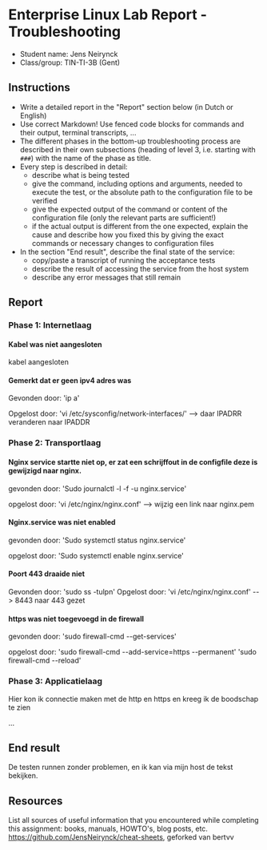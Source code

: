 # Enterprise Linux Lab Report - Troubleshooting

- Student name: Jens Neirynck
- Class/group: TIN-TI-3B (Gent)

## Instructions

- Write a detailed report in the "Report" section below (in Dutch or English)
- Use correct Markdown! Use fenced code blocks for commands and their output, terminal transcripts, ...
- The different phases in the bottom-up troubleshooting process are described in their own subsections (heading of level 3, i.e. starting with `###`) with the name of the phase as title.
- Every step is described in detail:
    - describe what is being tested
    - give the command, including options and arguments, needed to execute the test, or the absolute path to the configuration file to be verified
    - give the expected output of the command or content of the configuration file (only the relevant parts are sufficient!)
    - if the actual output is different from the one expected, explain the cause and describe how you fixed this by giving the exact commands or necessary changes to configuration files
- In the section "End result", describe the final state of the service:
    - copy/paste a transcript of running the acceptance tests
    - describe the result of accessing the service from the host system
    - describe any error messages that still remain

## Report

### Phase 1: Internetlaag
#### Kabel was niet aangesloten
kabel aangesloten

#### Gemerkt dat er geen ipv4 adres was
Gevonden door:
'ip a'

Opgelost door:
'vi /etc/sysconfig/network-interfaces/'
--> daar IPADRR veranderen naar IPADDR

### Phase 2: Transportlaag
#### Nginx service startte niet op, er zat een schrijffout in de configfile deze is gewijzigd naar nginx.
gevonden door:
'Sudo journalctl -l -f -u nginx.service'

opgelost door:
'vi /etc/nginx/nginx.conf'
--> wijzig een link naar nginx.pem

#### Nginx.service was niet enabled
gevonden door:
'Sudo systemctl status nginx.service'

opgelost door:
'Sudo systemctl enable nginx.service'

#### Poort 443 draaide niet
Gevonden door: 
'sudo ss -tulpn'
Opgelost door:
'vi /etc/nginx/nginx.conf' 
--> 8443 naar 443 gezet

#### https was niet toegevoegd in de firewall
gevonden door:
'sudo firewall-cmd --get-services'

opgelost door:
'sudo firewall-cmd --add-service=https --permanent'
'sudo firewall-cmd --reload'

### Phase 3: Applicatielaag
Hier kon ik connectie maken met de http en https en kreeg ik de boodschap te zien

...

## End result

De testen runnen zonder problemen, en ik kan via mijn host de tekst bekijken.

## Resources

List all sources of useful information that you encountered while completing this assignment: books, manuals, HOWTO's, blog posts, etc.
https://github.com/JensNeirynck/cheat-sheets, geforked van bertvv
